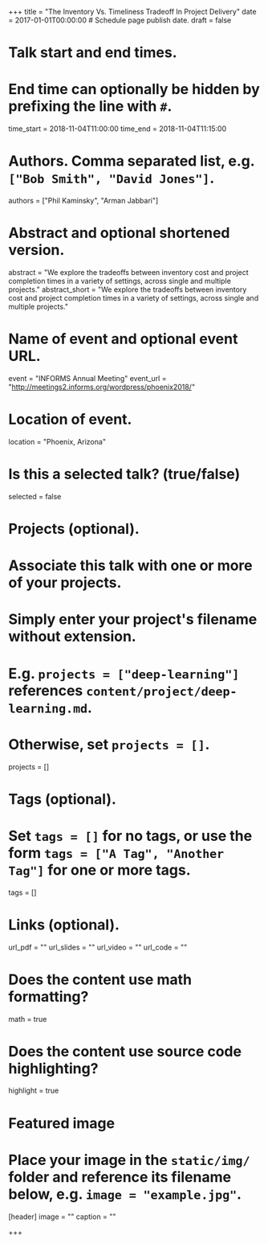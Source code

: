+++
title = "The Inventory Vs. Timeliness Tradeoff In Project Delivery"
date = 2017-01-01T00:00:00  # Schedule page publish date.
draft = false

# Talk start and end times.
#   End time can optionally be hidden by prefixing the line with `#`.
time_start = 2018-11-04T11:00:00
time_end = 2018-11-04T11:15:00

# Authors. Comma separated list, e.g. `["Bob Smith", "David Jones"]`.
authors = ["Phil Kaminsky", "Arman Jabbari"]

# Abstract and optional shortened version.
abstract = "We explore the tradeoffs between inventory cost and project completion times in a variety of settings, across single and multiple projects."
abstract_short = "We explore the tradeoffs between inventory cost and project completion times in a variety of settings, across single and multiple projects."

# Name of event and optional event URL.
event = "INFORMS Annual Meeting"
event_url = "http://meetings2.informs.org/wordpress/phoenix2018/"

# Location of event.
location = "Phoenix, Arizona"

# Is this a selected talk? (true/false)
selected = false

# Projects (optional).
#   Associate this talk with one or more of your projects.
#   Simply enter your project's filename without extension.
#   E.g. `projects = ["deep-learning"]` references `content/project/deep-learning.md`.
#   Otherwise, set `projects = []`.
projects = []

# Tags (optional).
#   Set `tags = []` for no tags, or use the form `tags = ["A Tag", "Another Tag"]` for one or more tags.
tags = []

# Links (optional).
url_pdf = ""
url_slides = ""
url_video = ""
url_code = ""

# Does the content use math formatting?
math = true

# Does the content use source code highlighting?
highlight = true

# Featured image
# Place your image in the `static/img/` folder and reference its filename below, e.g. `image = "example.jpg"`.
[header]
image = ""
caption = ""

+++

